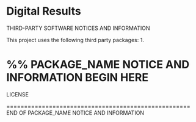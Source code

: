 # Digital Results

THIRD-PARTY SOFTWARE NOTICES AND INFORMATION

This project uses the following third party packages: 
1. 


%% PACKAGE_NAME NOTICE AND INFORMATION BEGIN HERE
====================================================

LICENSE

====================================================
END OF PACKAGE_NAME NOTICE AND INFORMATION